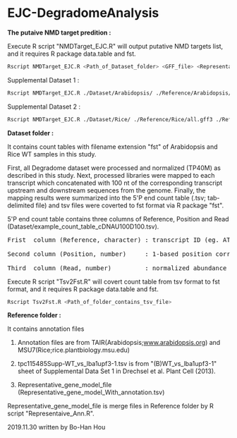 # EJC-DegradomeAnalysis
 
**The putaive NMD target predition :**

Execute R script "NMDTarget_EJC.R" will output putative NMD targets list, and it requires R package data.table and fst.
```bash
Rscript NMDTarget_EJC.R <Path_of_Dataset_folder> <GFF_file> <Representative_gene_model_file> <Output_of_Path>
```

Supplemental Dataset 1 :
```bash
Rscript NMDTarget_EJC.R ./Dataset/Arabidopsis/ ./Reference/Arabidopsis/TAIR10_GFF3_genes_transposons.gff ./Reference/Arabidopsis/Representative_gene_model_With_annotation.tsv ./Ouput/Arabidopsis/
```

Supplemental Dataset 2 :
```bash
Rscript NMDTarget_EJC.R ./Dataset/Rice/ ./Reference/Rice/all.gff3 ./Reference/Rice/Representative_gene_model_With_annotation.tsv ./Ouput/Rice/
```

**Dataset folder :**

It contains count tables with filename extension "fst" of Arabidopsis and Rice WT samples in this study.

First, all Degradome dataset were processed and normalized (TP40M) as described in this study.
Next, processed libraries were mapped to each transcript which concatenated with 100 nt of the corresponding transcript upstream and downstream sequences from the genome. 
Finally, the mapping results were summarized into the 5'P end count table (.tsv; tab-delimited file) and tsv files were coverted to fst format via R package "fst".

5'P end count table contains three columns of Reference, Position and Read (Dataset/example_count_table_cDNAU100D100.tsv).
<pre>
Frist  column (Reference, character) : transcript ID (eg. AT1G01010.1)

Second column (Position, number)     : 1-based position corresponds to the frist base of 100 nt of upstream seqeuence from the annotated transcript start site.

Third  column (Read, number)         : normalized abundance of 5'P end
</pre>

Execute R script "Tsv2Fst.R" will covert count table from tsv format to fst format, and it requires R package data.table and fst.
```bash
Rscript Tsv2Fst.R <Path_of_folder_contains_tsv_file>
```

**Reference folder :**

It contains annotation files
1. Annotation files are from TAIR(Arabidopsis;www.arabidopsis.org) and MSU7(Rice;rice.plantbiology.msu.edu)

2. tpc115485Supp-WT_vs_lba1upf3-1.tsv is from "(B)WT_vs_lba1upf3-1" sheet of Supplemental Data Set 1 in Drechsel et al. Plant Cell (2013).

3. Representative_gene_model_file (Representative_gene_model_With_annotation.tsv)

Representative_gene_model_file is merge files in Reference folder by R script "Representaive_Ann.R".

2019.11.30 written by Bo-Han Hou
